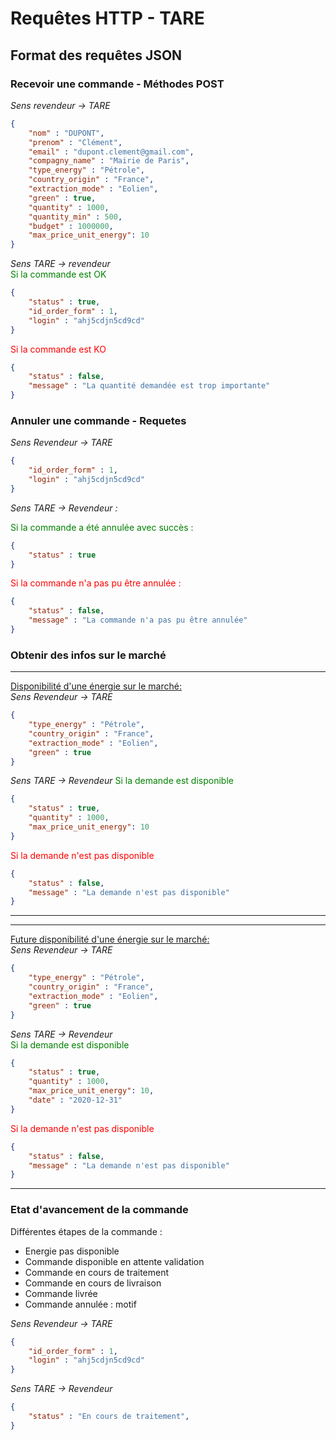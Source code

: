# Requêtes HTTP - TARE

## Format des requêtes JSON

### <b>Recevoir une commande - Méthodes POST</b> <br>
<i>Sens revendeur -> TARE</i>

```json
{
    "nom" : "DUPONT",
    "prenom" : "Clément",
    "email" : "dupont.clement@gmail.com",
    "compagny_name" : "Mairie de Paris",
    "type_energy" : "Pétrole", 
    "country_origin" : "France",
    "extraction_mode" : "Eolien", 
    "green" : true,
    "quantity" : 1000, 
    "quantity_min" : 500,
    "budget" : 1000000, 
    "max_price_unit_energy": 10
}
```


<i>Sens TARE -> revendeur</i><br>
<span style="color:green;">Si la commande est OK</span>

```json
{
    "status" : true,
    "id_order_form" : 1, 
    "login" : "ahj5cdjn5cd9cd"
}
```

<span style="color:red;">Si la commande est KO</span>

```json
{
    "status" : false,
    "message" : "La quantité demandée est trop importante"
}
```

### <b>Annuler une commande - Requetes </b>

<i> Sens Revendeur -> TARE</i>

```json
{
    "id_order_form" : 1,
    "login" : "ahj5cdjn5cd9cd"
}
```

<i> Sens TARE -> Revendeur : </i>

<span style="color:green">Si la commande a été annulée avec succès : </span>

```json
{
    "status" : true
}
```

<span style="color:red">Si la commande n'a pas pu être annulée : </span>

```json
{
    "status" : false,
    "message" : "La commande n'a pas pu être annulée"
}
```

### <b>Obtenir des infos sur le marché</b><br>
<hr>
<u>Disponibilité d'une énergie sur le marché:  </u><br>
<i> Sens Revendeur -> TARE</i>

```json
{
    "type_energy" : "Pétrole", 
    "country_origin" : "France",
    "extraction_mode" : "Eolien", 
    "green" : true
}
```

<i> Sens TARE -> Revendeur</i>
<span style="color:green">Si la demande est disponible</span>

```json
{
    "status" : true,
    "quantity" : 1000, 
    "max_price_unit_energy": 10
}
```

<span style="color:red">Si la demande n'est pas disponible</span>

```json
{
    "status" : false,
    "message" : "La demande n'est pas disponible"
}
```
<hr>

<hr>
<u>Future disponibilité d'une énergie sur le marché:  </u><br>
<i> Sens Revendeur -> TARE</i>

```json
{
    "type_energy" : "Pétrole", 
    "country_origin" : "France",
    "extraction_mode" : "Eolien", 
    "green" : true
}
```

<i> Sens TARE -> Revendeur</i><br>
<span style="color:green">Si la demande est disponible</span>

```json
{
    "status" : true,
    "quantity" : 1000, 
    "max_price_unit_energy": 10, 
    "date" : "2020-12-31"
}
```

<span style="color:red">Si la demande n'est pas disponible</span>

```json
{
    "status" : false,
    "message" : "La demande n'est pas disponible"
}
```
<hr>


### <b>Etat d'avancement de la commande</b>

Différentes étapes de la commande : <br>
- Energie pas disponible
- Commande disponible en attente validation
- Commande en cours de traitement
- Commande en cours de livraison
- Commande livrée
- Commande annulée : motif


<i> Sens Revendeur -> TARE</i>

```json
{
    "id_order_form" : 1,
    "login" : "ahj5cdjn5cd9cd"
}
```

<i> Sens TARE -> Revendeur</i>

```json
{
    "status" : "En cours de traitement",
}
```

